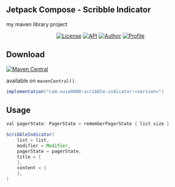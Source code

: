 Jetpack Compose - Scribble Indicator
---

my maven library project

<p align="center">
  <a href="https://opensource.org/licenses/Apache-2.0"><img alt="License" src="https://img.shields.io/badge/License-Apache%202.0-blue.svg"/></a>
  <a href="https://android-arsenal.com/api?level=24"><img alt="API" src="https://img.shields.io/badge/API-24%2B-brightgreen.svg?style=flat"/></a>
  <a href="https://github.com/xuie0000"><img alt="Author" src="https://img.shields.io/badge/Author-XuJie-red.svg?style=flat"/></a>
  <a href="https://github.com/xuie0000/ScribbleIndicator"><img alt="Profile" src="https://img.shields.io/github/v/release/xuie0000/ScribbleIndicator.svg"/></a> 
</p>

## Download
[![Maven Central](https://img.shields.io/maven-central/v/com.xuie0000/scribble-indicator.svg?label=Maven%20Central)](https://central.sonatype.com/search?q=com.xuie0000%3Ascribble-indicator&smo=true)

available on `mavenCentral()`.

```groovy
implementation("com.xuie0000:scribble-indicator:<version>")
```

## Usage

```groovy
val pagerState: PagerState = rememberPagerState { list.size }

ScribbleIndicator(
    list = list,
    modifier = Modifier,
    pagerState = pagerState,
    title = {
    },
    content = {
    },
)
```
